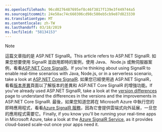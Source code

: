 ```yaml
---
ms.openlocfilehash: 96cd0276487695ef8c46f3817f139e3f449744a5
ms.sourcegitcommit: 24e58ac74c660306cd98c580eb5cb9e87d823330
ms.translationtype: MT
ms.contentlocale: zh-TW
ms.lasthandoff: 03/18/2019
ms.locfileid: "58134153"
---
```

> [!NOTE]
> <span data-ttu-id="f4e9b-101">這篇文章指的是 ASP.NET SignalR。</span><span class="sxs-lookup"><span data-stu-id="f4e9b-101">This article refers to ASP.NET SignalR.</span></span> <span data-ttu-id="f4e9b-102">如果您想要使用 SignalR 並啟用即時的案例，使用 Java、 Node.js 或無伺服器案例，看看[ASP.NET Core SignalR](/aspnet/core/signalr/introduction)。</span><span class="sxs-lookup"><span data-stu-id="f4e9b-102">If you're thinking about using SignalR to enable real-time scenarios with Java, Node.js, or in a serverless scenario, take a look at [ASP.NET Core SignalR](/aspnet/core/signalr/introduction).</span></span> <span data-ttu-id="f4e9b-103">如果您已經使用過 ASP.NET SignalR，看看[版本差異](/aspnet/core/signalr/version-differences)頁面以了解版本的差異和 ASP.NET Core SignalR 的增強功能。</span><span class="sxs-lookup"><span data-stu-id="f4e9b-103">If you've already used ASP.NET SignalR, take a look at the [version differences](/aspnet/core/signalr/version-differences) page to understand the differences in the versions and the improvements in ASP.NET Core SignalR.</span></span> <span data-ttu-id="f4e9b-104">最後，如果您知道您將在 Microsoft Azure 中執行您的即時應用程式，看看[Azure SignalR 服務](/azure/azure-signalr/signalr-overview)，因為它會提供雲端式向外延展，一旦您的應用程式需要它。</span><span class="sxs-lookup"><span data-stu-id="f4e9b-104">Finally, if you know you'll be running your real-time apps in Microsoft Azure, take a look at the [Azure SignalR Service](/azure/azure-signalr/signalr-overview), as it provides cloud-based scale-out once your apps need it.</span></span>